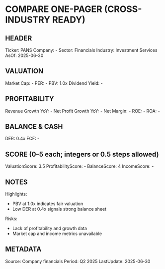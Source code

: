 # COMPARE ONE-PAGER (CROSS-INDUSTRY READY)

## HEADER
Ticker: PANS
Company: -
Sector: Financials
Industry: Investment Services
AsOf: 2025-06-30

## VALUATION
Market Cap: -
PER: -
PBV: 1.0x
Dividend Yield: -

## PROFITABILITY
Revenue Growth YoY: -
Net Profit Growth YoY: -
Net Margin: -
ROE: -
ROA: -

## BALANCE & CASH
DER: 0.4x
FCF: -

## SCORE (0–5 each; integers or 0.5 steps allowed)
ValuationScore: 3.5
ProfitabilityScore: -
BalanceScore: 4
IncomeScore: -

## NOTES
Highlights:
- PBV at 1.0x indicates fair valuation
- Low DER at 0.4x signals strong balance sheet

Risks:
- Lack of profitability and growth data
- Market cap and income metrics unavailable

## METADATA
Source: Company financials
Period: Q2 2025
LastUpdate: 2025-06-30
